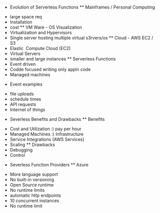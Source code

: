 * Evolution of Serverless Functions
** Mainframes / Personal Computing 
- large space req
- Installation 
- cost
** VM Ware - OS Visualization 
- Virtualization and Hypervisors
- Single server hosting multiple virtual s3rvers/os
** Cloud - AWS EC2 / S3
- Elastic  Compute Cloud  (EC2) 
- Virtual Servers 
- smaller and large instances 
** Serverless Functions
- Event driven 
- Codde focused writing only appln code
- Managed machines 

* Event examples 
- file uploads
- schedule times 
- API requests
- Internet of things

* Severless Benefits and Drawbacks
** Benefits
- Cost and Utilization :) pay per hour
- Managed Machines :) Infrastructure
- Service Integrations (AWS Services)
- Scaling 
** Drawbacks
- Debugging
- Control 

* Severless Function Providers
** Azure
- More language support
- No built-in versioning 
- Open Source runtime 
- No runtime limits
- automatic http endpoints 
- 10 concurrent instances 
- No runtime limit

